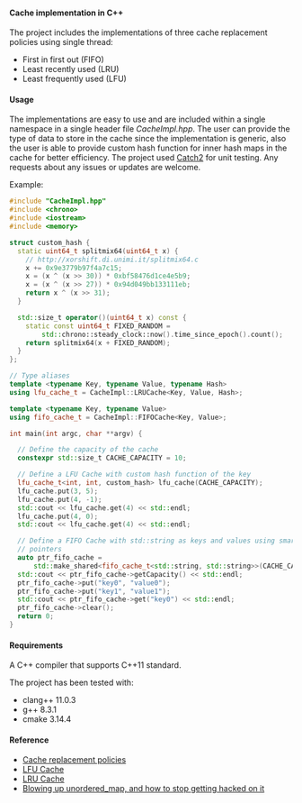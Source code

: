 #### Cache implementation in C++

The project includes the implementations of three cache replacement policies using single thread:

*   First in first out (FIFO)
*   Least recently used (LRU)
*   Least frequently used (LFU)

#### Usage

The implementations are easy to use and are included within a single namespace in a single header file *CacheImpl.hpp*. The user can provide the type of data to store in the cache since the implementation is generic, also the user is able to provide custom hash function for inner hash maps in the cache for better efficiency. The project used [Catch2](https://github.com/catchorg/Catch2) for unit testing. Any requests about any issues or updates are welcome.

Example:

```cpp
#include "CacheImpl.hpp"
#include <chrono>
#include <iostream>
#include <memory>

struct custom_hash {
  static uint64_t splitmix64(uint64_t x) {
    // http://xorshift.di.unimi.it/splitmix64.c
    x += 0x9e3779b97f4a7c15;
    x = (x ^ (x >> 30)) * 0xbf58476d1ce4e5b9;
    x = (x ^ (x >> 27)) * 0x94d049bb133111eb;
    return x ^ (x >> 31);
  }

  std::size_t operator()(uint64_t x) const {
    static const uint64_t FIXED_RANDOM =
        std::chrono::steady_clock::now().time_since_epoch().count();
    return splitmix64(x + FIXED_RANDOM);
  }
};

// Type aliases
template <typename Key, typename Value, typename Hash>
using lfu_cache_t = CacheImpl::LRUCache<Key, Value, Hash>;

template <typename Key, typename Value>
using fifo_cache_t = CacheImpl::FIFOCache<Key, Value>;

int main(int argc, char **argv) {

  // Define the capacity of the cache
  constexpr std::size_t CACHE_CAPACITY = 10;

  // Define a LFU Cache with custom hash function of the key
  lfu_cache_t<int, int, custom_hash> lfu_cache(CACHE_CAPACITY);
  lfu_cache.put(3, 5);
  lfu_cache.put(4, -1);
  std::cout << lfu_cache.get(4) << std::endl;
  lfu_cache.put(4, 0);
  std::cout << lfu_cache.get(4) << std::endl;

  // Define a FIFO Cache with std::string as keys and values using smart
  // pointers
  auto ptr_fifo_cache =
      std::make_shared<fifo_cache_t<std::string, std::string>>(CACHE_CAPACITY);
  std::cout << ptr_fifo_cache->getCapacity() << std::endl;
  ptr_fifo_cache->put("key0", "value0");
  ptr_fifo_cache->put("key1", "value1");
  std::cout << ptr_fifo_cache->get("key0") << std::endl;
  ptr_fifo_cache->clear();
  return 0;
}
```

#### Requirements

A C++ compiler that supports C++11 standard.

The project has been tested with:

*   clang++ 11.0.3
*   g++ 8.3.1
*   cmake 3.14.4

#### Reference
*   [Cache replacement policies](https://en.wikipedia.org/wiki/Cache_replacement_policies)
*   [LFU Cache](https://leetcode.com/problems/lfu-cache/)
*   [LRU Cache](https://leetcode.com/problems/lru-cache/)
*   [Blowing up unordered_map, and how to stop getting hacked on it](https://codeforces.com/blog/entry/62393)
